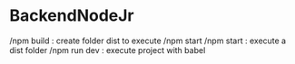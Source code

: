 # BackendNodeJr
/npm build : create folder dist to execute /npm start
/npm start : execute a dist folder
/npm run dev : execute project with babel
